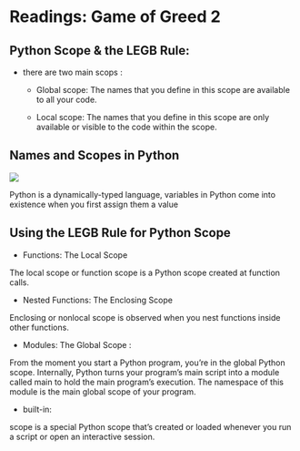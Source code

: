 # Readings: Game of Greed 2

## Python Scope & the LEGB Rule: 

- there are two main scops :

    * Global scope: The names that you define in this scope are available to all your code.

    * Local scope: The names that you define in this scope are only available or visible to the code within the scope.

## Names and Scopes in Python

![](https://www.pythontutorial.net/wp-content/uploads/2020/11/Python-nonlocal-Scopes-nonlocal-variable-lookup.png)

Python is a dynamically-typed language, variables in Python come into existence when you first assign them a value

## Using the LEGB Rule for Python Scope

- Functions: The Local Scope

The local scope or function scope is a Python scope created at function calls.

- Nested Functions: The Enclosing Scope

Enclosing or nonlocal scope is observed when you nest functions inside other functions.

- Modules: The Global Scope :

From the moment you start a Python program, you’re in the global Python scope. Internally, Python turns your program’s main script into a module called main to hold the main program’s execution. The namespace of this module is the main global scope of your program.

- built-in:

scope is a special Python scope that’s created or loaded whenever you run a script or open an interactive session.
